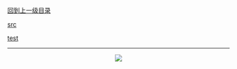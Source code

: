 [回到上一级目录](https://github.com/zhaochenyou/Way-to-Algorithm/blob/master/Chapter-1-Sort/README.md)

[src](https://github.com/zhaochenyou/Way-to-Algorithm/raw/master/Chapter-1-Sort/src/QuickSort.hpp)

[test](https://github.com/zhaochenyou/Way-to-Algorithm/raw/master/Chapter-1-Sort/src/QuickSort.cpp)

----------
<p align="center"><img src="https://github.com/zhaochenyou/Way-to-Algorithm/raw/master/Chapter-1-Sort/res/QuickSort.png" /></p>

